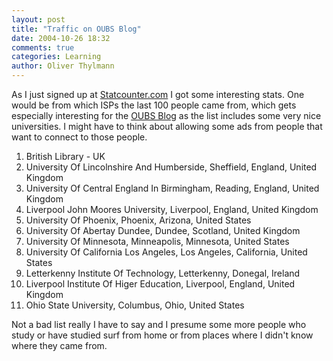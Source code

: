 ```yaml
---
layout: post
title: "Traffic on OUBS Blog"
date: 2004-10-26 18:32
comments: true
categories: Learning
author: Oliver Thylmann
---
```



As I just signed up at [Statcounter.com](http://www.statcounter.com/) I got some interesting stats. One would be from which ISPs the last 100 people came from, which gets especially interesting for the [OUBS Blog](http://owt.typepad.com/oubs/) as the list includes some very nice universities. I might have to think about allowing some ads from people that want to connect to those people.

1. British Library - UK
2. University Of Lincolnshire And Humberside, Sheffield, England, United Kingdom
3. University Of Central England In Birmingham, Reading, England, United Kingdom
4. Liverpool John Moores University, Liverpool, England, United Kingdom
5. University Of Phoenix, Phoenix, Arizona, United States
6. University Of Abertay Dundee, Dundee, Scotland, United Kingdom
7. University Of Minnesota, Minneapolis, Minnesota, United States
8. University Of California Los Angeles, Los Angeles, California, United States
9. Letterkenny Institute Of Technology, Letterkenny, Donegal, Ireland
10. Liverpool Institute Of Higer Education, Liverpool, England, United Kingdom
11. Ohio State University, Columbus, Ohio, United States

Not a bad list really I have to say and I presume some more people who study or have studied surf from home or from places where I didn't know where they came from.


